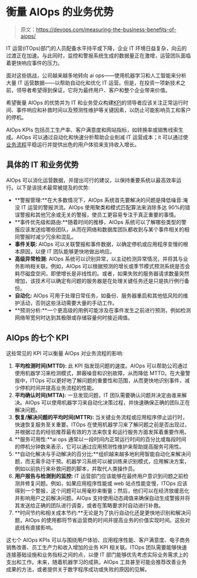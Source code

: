 # 衡量 AIOps 的业务优势

> 原文：<https://devops.com/measuring-the-business-benefits-of-aiops/>

IT 运营(ITOps)部门的人员配备水平持平或下降，企业 IT 环境日益复杂，向云的过渡正在加速。与此同时，监控和警报系统生成的数据量正在激增，运营团队面临着更快响应事件的压力。

面对这些挑战，公司越来越多地转向 ai ops——使用机器学习和人工智能来分析大量 IT 运营数据——以帮助自动化和优化 IT 运营。但是，在投资一项新技术之前，领导者希望得到保证，它将为最终用户、客户和整个企业带来价值。

希望衡量 AIOps 的优势并为 IT 和业务受众构建[KPI](https://devops.com/?s=KPI)的领导者应该关注正常运行时间、事件响应和补救时间以及预测性维护等关键因素，以防止可能影响员工和客户的停机。

AIOps KPIs 包括员工生产率、客户满意度和网站指标，如转换率或销售线索生成。AIOps 可以通过自动化和快速分析帮助企业削减 IT 运营成本；it 可以通过使[业务流程](https://www.opsramp.com/)平稳运行并提供出色的用户体验来支持收入增长。

## 具体的 IT 和业务优势

AIOps 可以消化运营数据，并提出可行的建议，以保持重要系统以最高效率运行。以下是该技术最常被提及的优势:

*   **警报管理:**在大多数情况下，AIOps 系统首先要解决的问题是降低噪音:淹没 IT 运营的警报洪流。AIOps 使用聚类和模式匹配算法来消除多达 90%的错误警报和其他冗余或无关的警报，使员工更容易专注于真正重要的事情。
*   **事件优先级和路由:**随着时间的推移，AIOps 系统可以了解哪些类型的警报应该发送给哪些团队，从而在网络和数据库团队都收到与某个事件相关的相同警报时减少冗余和混乱。
*   **事件关联:** AIOps 可以关联警报和事件数据，以确定停机或应用程序变慢的根本原因，以便 IT 团队能够更快地做出响应。
*   **高级异常检测:** AIOps 系统可以识别异常，以主动检测异常情况，并将其与业务影响相关联。例如，AIOps 可以根据预测的增长或季节模式预测系统是否会耗尽磁盘空间，即使增长是非线性的。或者，如果失败的服务器请求数量突然增加，该技术可以确定有问题的服务器是在处理关键任务还是只是执行例行备份。
*   **自动化:** AIOps 可用于处理日常任务，如备份、服务器重启和其他低风险的维护活动，否则这些活动需要大量的手动工作。
*   **预测分析:**一个更高级的用例可能涉及在事件发生之前进行预测，例如检测网络带宽何时达到其极限或存储容量何时接近阈值。

## AIOps 的七个 KPI

这些常见的 KPI 可以衡量 AIOps 对业务流程的影响:

1.  **平均检测时间(MTTD):** 此 KPI 指发现问题的速度。AIOps 可以帮助公司通过使用机器学习来检测模式，屏蔽噪音和识别故障，从而降低 MTTD。在大量警报中，ITOps 可以更好地了解问题的重要性和范围，从而更快地识别事件，减少停机时间并提高业务流程的性能。
2.  **平均确认时间(MTTA):** 一旦发现问题，IT 团队需要确认问题并决定由谁来解决。AIOps 可以使用机器学习来自动化决策过程，并快速确保正确的团队正在解决问题。
3.  **恢复/解决问题的平均时间(MTTR):** 当关键业务流程或应用程序停止运行时，快速恢复服务至关重要。ITOps 在使用机器学习来了解问题之前是否出现过，并根据过去的经验推荐最有效的方法来恢复和运行服务方面发挥着重要作用。
4.  **服务可用性:**ai ops 通常以一段时间内正常运行时间的百分比或每段时间的停机分钟数来表示，它可以通过应用预测性维护来帮助提高服务可用性。
5.  **自动化解决与手动解决的百分比:**组织越来越多地利用智能自动化来解决问题，而无需手动干预。机器学习系统可以被训练来识别模式，应用解决方案，例如以前执行来补救问题的脚本，并取代人类操作员。
6.  **用户报告与检测到的监控:** IT 运营部门应该能够在最终用户意识到问题之前检测并修复问题。例如，如果应用程序性能或 web 站点性能变慢，ITOps 应该得到一个警报，这个问题可以用毫秒来衡量；然后，他们可以在经济放缓恶化并影响用户之前解决问题。AIOps 支持使用动态阈值来确保自动生成警报并将其发送给正确的团队进行调查，或者在策略要求时自动进行补救。
7.  **时间节约和相关成本节约:**无论是为了执行自动化还是更快地识别和解决问题，AIOps 的使用都将节省运营商的时间并提高业务的价值实现时间。这些对底线有直接影响。

这七个 AIOps KPIs 可以与围绕用户体验、应用程序性能、客户满意度、电子商务销售改善、员工生产力和收入增加的业务 KPI 相关联。ITOps 团队需要能够快速连接基础设施和业务指标之间的点，以便 IT 部门能够优先考虑实际业务需求上的支出和工作。未来，随着机器学习的成熟，AIOps 工具甚至可能会推荐改善业务成果的方法，或者提供关于数字程序成功或失败的原因的见解。
